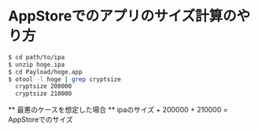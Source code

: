 # AppStoreでのアプリのサイズ計算のやり方

```sh
$ cd path/to/ipa
$ unzip hoge.ipa
$ cd Payload/hoge.app
$ otool -l hoge | grep cryptsize
  cryptsize 200000
  cryptsize 210000
```

** 最悪のケースを想定した場合 **
ipaのサイズ + 200000 + 210000 = AppStoreでのサイズ
